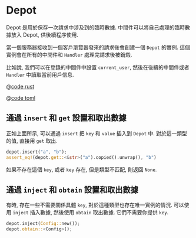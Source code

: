 # Depot

Depot 是用於保存一次請求中涉及到的臨時數據. 中間件可以將自己處理的臨時數據放入 Depot, 供後續程序使用.

當一個服務器接收到一個客戶瀏覽器發來的請求後會創建一個 ```Depot``` 的實例. 這個實例會在所有的中間件和 ```Handler``` 處理完請求後被銷燬.

比如說, 我們可以在登錄的中間件中設置 ```current_user```, 然後在後續的中間件或者 ```Handler``` 中讀取當前用戶信息.

<CodeGroup>
  <CodeGroupItem title="main.rs" active>

@[code rust](../../../../codes/use-depot/src/main.rs)

  </CodeGroupItem>
  <CodeGroupItem title="Cargo.toml">

@[code toml](../../../../codes/use-depot/Cargo.toml)

  </CodeGroupItem>
</CodeGroup>

## 通過 `insert` 和 `get` 設置和取出數據

 正如上面所示, 可以通過 `insert` 把 `key` 和 `value` 插入到 `Depot` 中. 對於這一類型的值, 直接用 `get` 取出.

```rust
depot.insert("a", "b");
assert_eq!(depot.get::<&str>("a").copied().unwrap(), "b")
```

 如果不存在這個 `key`, 或者 `key` 存在, 但是類型不匹配, 則返回 `None`.

## 通過 `inject` 和 `obtain` 設置和取出數據

有時, 存在一些不需要關係具體 `key`, 對於這種類型也存在唯一實例的情況. 可以使用 `inject` 插入數據, 然後使用 `obtain` 取出數據. 它們不需要你提供 `key`.

```rust
depot.inject(Config::new());
depot.obtain::<Config>();
```